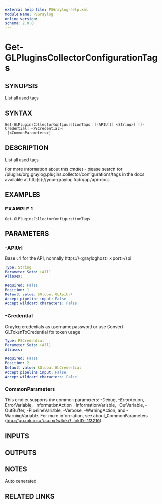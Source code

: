 ```yaml
---
external help file: PSGraylog-help.xml
Module Name: PSGraylog
online version:
schema: 2.0.0
---
```


# Get-GLPluginsCollectorConfigurationTags

## SYNOPSIS
List all used tags

## SYNTAX

```
Get-GLPluginsCollectorConfigurationTags [[-APIUrl] <String>] [[-Credential] <PSCredential>]
 [<CommonParameters>]
```

## DESCRIPTION
List all used tags


For more information about this cmdlet - please search for /plugins/org.graylog.plugins.collector/configurations/tags in the docs available at http(s)://your-graylog.fqdn/api/api-docs

## EXAMPLES

### EXAMPLE 1
```
Get-GLPluginsCollectorConfigurationTags
```

## PARAMETERS

### -APIUrl
Base url for the API, normally https://\<grayloghost\>:\<port\>/api

```yaml
Type: String
Parameter Sets: (All)
Aliases:

Required: False
Position: 1
Default value: $Global:GLApiUrl
Accept pipeline input: False
Accept wildcard characters: False
```

### -Credential
Graylog credentials as username:password or use Convert-GLTokenToCredential for token usage

```yaml
Type: PSCredential
Parameter Sets: (All)
Aliases:

Required: False
Position: 2
Default value: $Global:GLCredential
Accept pipeline input: False
Accept wildcard characters: False
```

### CommonParameters
This cmdlet supports the common parameters: -Debug, -ErrorAction, -ErrorVariable, -InformationAction, -InformationVariable, -OutVariable, -OutBuffer, -PipelineVariable, -Verbose, -WarningAction, and -WarningVariable. For more information, see about_CommonParameters (http://go.microsoft.com/fwlink/?LinkID=113216).

## INPUTS

## OUTPUTS

## NOTES
Auto generated

## RELATED LINKS
